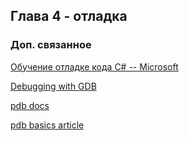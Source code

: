 ## Глава 4 - отладка






### Доп. связанное

[Обучение отладке кода C# -- Microsoft](https://docs.microsoft.com/ru-ru/visualstudio/get-started/csharp/tutorial-debugger?toc=%2Fvisualstudio%2Fdebugger%2Ftoc.json&view=vs-2022)

[Debugging with GDB](https://sourceware.org/gdb/onlinedocs/gdb/)

[pdb docs](https://docs.python.org/3/library/pdb.html)

[pdb basics article](https://realpython.com/python-debugging-pdb/#getting-started-printing-a-variables-value)
